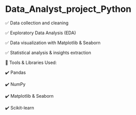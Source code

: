 # Data_Analyst_project_Python


✅ Data collection and cleaning

✅ Exploratory Data Analysis (EDA)

✅ Data visualization with Matplotlib & Seaborn

✅ Statistical analysis & insights extraction



📌 Tools & Libraries Used:

✔️ Pandas

✔️ NumPy

✔️ Matplotlib & Seaborn

✔️ Scikit-learn 
